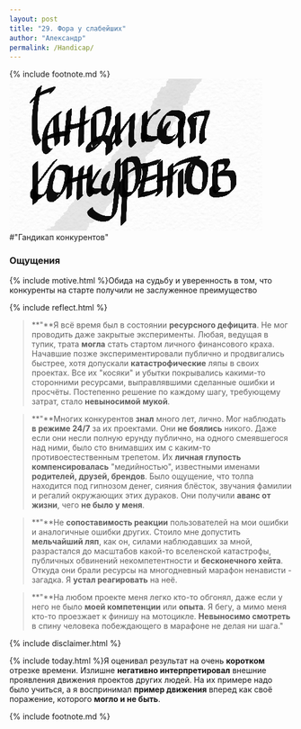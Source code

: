 ```yaml
---
layout: post
title: "29. Фора у слабейших"
author: "Александр"
permalink: /Handicap/
---
```

{% include footnote.md %}
!["Не равные позиции вхождения в проект"](/_img/29.jpg)
#"Гандикап конкурентов"

### Ощущения
{% include motive.html %}Обида на судьбу и уверенность в том, что конкуренты на старте получили не заслуженное преимущество

{% include reflect.html %}
>**"**Я всё время был в состоянии **ресурсного дефицита**. Не мог проводить даже закрытые эксперименты. Любая, ведущая в тупик, трата **могла** стать стартом личного финансового краха. Начавшие позже экспериментировали публично и продвигались быстрее, хотя допускали **катастрофические** ляпы в своих проектах. Все их "косяки" и убытки покрывались какими-то сторонними ресурсами, выправлявшими сделанные ошибки и просчёты. Постепенно решение по каждому шагу, требующему затрат, стало **невыносимой мукой**.

>**"**Многих конкурентов **знал** много лет, лично. Мог наблюдать **в режиме 24/7** за их проектами. Они **не боялись** никого. Даже если они несли полную ерунду публично, на одного смеявшегося над ними, было сто внимавших им с каким-то противоестественным трепетом. Их **личная глупость компенсировалась** "медийностью", известными именами **родителей, друзей, брендов**. Было ощущение, что толпа находится под гипнозом денег, сияния блёсток, звучания фамилии и регалий окружающих этих дураков. Они получили **аванс от жизни**, чего **не было у меня**. 

>**"**Не **сопоставимость реакции** пользователей на мои ошибки и аналогичные ошибки других. Стоило мне допустить **мельчайший ляп**, как он, силами наблюдавших за мной, разрастался до масштабов какой-то вселенской катастрофы, публичных обвинений некомпетентности и **бесконечного хейта**. Откуда они брали ресурсы на многодневный марафон ненависти - загадка. Я **устал реагировать** на неё.

>**"**На любом проекте меня легко кто-то обгонял, даже если у него не было **моей компетенции** или **опыта**. Я бегу, а мимо меня кто-то проезжает к финишу на мотоцикле. **Невыносимо смотреть** в спину человека побеждающего в марафоне не делая ни шага." 

{% include disclaimer.html %}

{% include today.html %}Я оценивал результат на очень **коротком** отрезке времени. Излишне **негативно интерпретировал** внешние проявления движения проектов других людей. На их примере надо было учиться, а я воспринимал **пример движения** вперед как своё поражение, которого **могло и не быть**. 

{% include footnote.md %}
